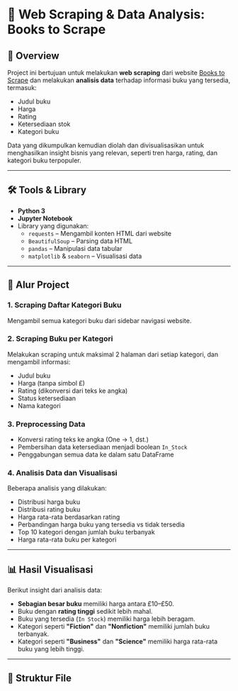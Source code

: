 # 📘 Web Scraping & Data Analysis: Books to Scrape

## 📌 Overview

Project ini bertujuan untuk melakukan **web scraping** dari website [Books to Scrape](http://books.toscrape.com) dan melakukan **analisis data** terhadap informasi buku yang tersedia, termasuk:

- Judul buku
- Harga
- Rating
- Ketersediaan stok
- Kategori buku

Data yang dikumpulkan kemudian diolah dan divisualisasikan untuk menghasilkan insight bisnis yang relevan, seperti tren harga, rating, dan kategori buku terpopuler.

---

## 🛠️ Tools & Library

- **Python 3**
- **Jupyter Notebook**
- Library yang digunakan:
  - `requests` – Mengambil konten HTML dari website
  - `BeautifulSoup` – Parsing data HTML
  - `pandas` – Manipulasi data tabular
  - `matplotlib` & `seaborn` – Visualisasi data

---

## 🔄 Alur Project

### 1. **Scraping Daftar Kategori Buku**
Mengambil semua kategori buku dari sidebar navigasi website.

### 2. **Scraping Buku per Kategori**
Melakukan scraping untuk maksimal 2 halaman dari setiap kategori, dan mengambil informasi:
- Judul buku
- Harga (tanpa simbol £)
- Rating (dikonversi dari teks ke angka)
- Status ketersediaan
- Nama kategori

### 3. **Preprocessing Data**
- Konversi rating teks ke angka (One → 1, dst.)
- Pembersihan data ketersediaan menjadi boolean `In_Stock`
- Penggabungan semua data ke dalam satu DataFrame

### 4. **Analisis Data dan Visualisasi**
Beberapa analisis yang dilakukan:
- Distribusi harga buku
- Distribusi rating buku
- Harga rata-rata berdasarkan rating
- Perbandingan harga buku yang tersedia vs tidak tersedia
- Top 10 kategori dengan jumlah buku terbanyak
- Harga rata-rata buku per kategori

---

## 📊 Hasil Visualisasi

Berikut insight dari analisis data:

- **Sebagian besar buku** memiliki harga antara £10–£50.
- Buku dengan **rating tinggi** sedikit lebih mahal.
- Buku yang tersedia (`In Stock`) memiliki harga lebih beragam.
- Kategori seperti **"Fiction"** dan **"Nonfiction"** memiliki jumlah buku terbanyak.
- Kategori seperti **"Business"** dan **"Science"** memiliki harga rata-rata buku yang lebih tinggi.

---

## 📁 Struktur File


